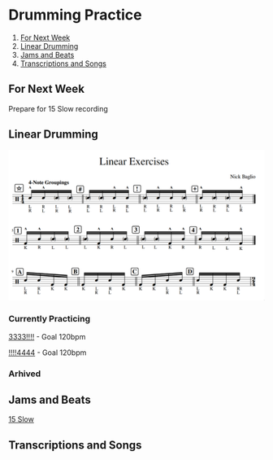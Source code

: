# Drumming Practice

1. [For Next Week](#fornextweek)
2. [Linear Drumming](#linear)
3. [Jams and Beats](#jamsandbeats)
4. [Transcriptions and Songs](#transcriptionsandsongs)

## For Next Week
Prepare for 15 Slow recording

## Linear Drumming
![LinearDrumming](images/linear.png)
### Currently Practicing

[3333!!!!](https://gscribe.com/share/ECp5SYowyZDmxDqC7) - Goal 120bpm

[!!!!4444](https://gscribe.com/share/paPURAiaNmXMz4hQA) - Goal 120bpm
### Arhived

## Jams and Beats
[15 Slow](https://github.com/gennarocc/drumming-practice/assets/13220093/56c961d4-d3ca-494d-8617-4ab5eaba974f)



## Transcriptions and Songs
